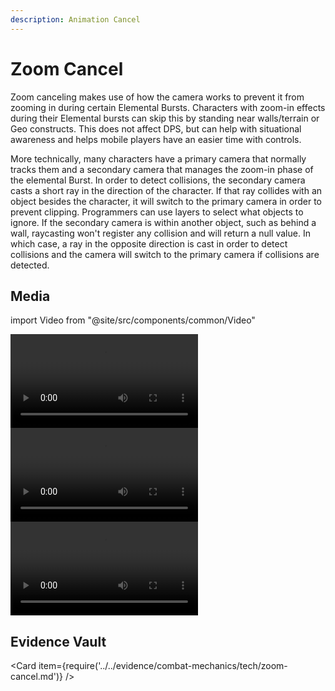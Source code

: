 ```yaml
---
description: Animation Cancel
---
```


# Zoom Cancel

Zoom canceling makes use of how the camera works to prevent it from zooming in during certain Elemental Bursts. Characters with zoom-in effects during their Elemental bursts can skip this by standing near walls/terrain or Geo constructs. This does not affect DPS, but can help with situational awareness and helps mobile players have an easier time with controls.

More technically, many characters have a primary camera that normally tracks them and a secondary camera that manages the zoom-in phase of the elemental Burst. In order to detect collisions, the secondary camera casts a short ray in the direction of the character. If that ray collides with an object besides the character, it will switch to the primary camera in order to prevent clipping. Programmers can use layers to select what objects to ignore. If the secondary camera is within another object, such as behind a wall, raycasting won't register any collision and will return a null value. In which case, a ray in the opposite direction is cast in order to detect collisions and the camera will switch to the primary camera if collisions are detected.

## Media

import Video from "@site/src/components/common/Video"

<Tabs>

<TabItem value="wall" label="Natural terrain">
<Video src="Qmbopaj7K7Rg1U6T41AND7JNNv5BbqTQFierV6HgzUUzz8" caption="Wall" />
</TabItem>

<TabItem value="geoe" label="Geo Traveler Skill">
<Video src="QmXkNT9EgA5iC2vAVEw3Cqnj1UCpYcaS4TcBvtpkumXpcG" caption="Geo Traveler Skill" />
</TabItem>

<TabItem value="geoq" label="Geo Traveler Burst">
<Video src="QmcPqQEkTtroy7SFjxrhdKtgmPLCGWt2LWPRmk8YBqUh7T" caption="Geo Traveler Burst" />
</TabItem>

</Tabs>

## Evidence Vault

<Card item={require('../../evidence/combat-mechanics/tech/zoom-cancel.md')} />
